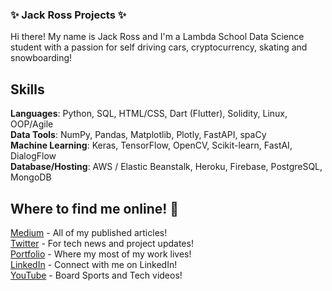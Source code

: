### ✨ Jack Ross Projects ✨

<!--
**JackRossProjects/JackRossProjects** is a ✨ _special_ ✨ repository because its `README.md` (this file) appears on your GitHub profile.

Here are some ideas to get you started:

- 🔭 I’m currently working on ...
- 🌱 I’m currently learning ...
- 👯 I’m looking to collaborate on ...
- 🤔 I’m looking for help with ...
- 💬 Ask me about ...
- 📫 How to reach me: ...
- 😄 Pronouns: ...
- ⚡ Fun fact: ...
-->


Hi there! My name is Jack Ross and I'm a Lambda School Data Science student with a passion for self driving cars, cryptocurrency, skating and snowboarding!

## Skills

<b>Languages</b>: Python, SQL, HTML/CSS, Dart (Flutter), Solidity, Linux, OOP/Agile</br>
<b>Data Tools</b>: NumPy, Pandas,  Matplotlib, Plotly, FastAPI, spaCy</br>
<b>Machine Learning</b>: Keras, TensorFlow, OpenCV, Scikit-learn, FastAI, DialogFlow</br>
<b>Database/Hosting</b>: AWS / Elastic Beanstalk, Heroku, Firebase, PostgreSQL, MongoDB

## Where to find me online! 🔭

[Medium](https://medium.com/@jackross210) - All of my published articles!</br>
[Twitter](https://twitter.com/JackRossML) - For tech news and project updates!</br>
[Portfolio](https://jackrossprojects.com) - Where my most of my work lives!</br>
[LinkedIn](https://www.linkedin.com/in/jackcalvinross/) - Connect with me on LinkedIn!</br>
[YouTube](https://www.youtube.com/channel/UC50JofjMZpr3KCbOx6dHi_A) - Board Sports and Tech videos!
